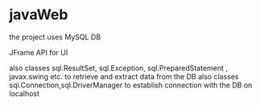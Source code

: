 # javaWeb 
 the project uses MySQL DB
 
 JFrame API for UI
 
 also classes  sql.ResultSet, sql.Exception, sql.PreparedStatement , javax.swing etc. to retrieve and extract data from the DB
 also classes sql.Connection,sql.DriverManager to establish connection with the DB on localhost

 
